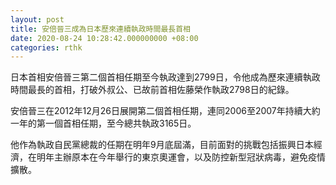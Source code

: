 ```yaml
---
layout: post
title: 安倍晉三成為日本歷來連續執政時間最長首相
date: 2020-08-24 10:28:42.000000000 +08:00
categories: rthk
---
```


日本首相安倍晉三第二個首相任期至今執政達到2799日，令他成為歷來連續執政時間最長的首相，打破外叔公、已故前首相佐藤榮作執政2798日的紀錄。

安倍晉三在2012年12月26日展開第二個首相任期，連同2006至2007年持續大約一年的第一個首相任期，至今總共執政3165日。

他作為執政自民黨總裁的任期在明年9月底屆滿，目前面對的挑戰包括振興日本經濟，在明年主辦原本在今年舉行的東京奧運會，以及防控新型冠狀病毒，避免疫情擴散。
